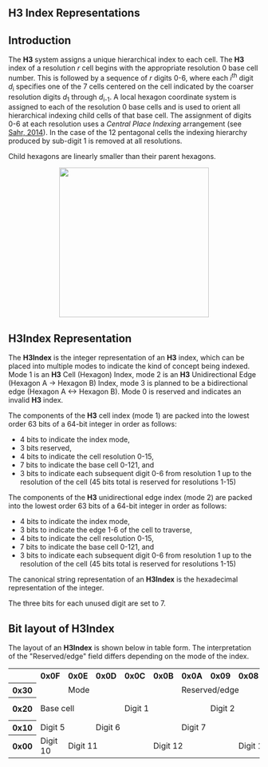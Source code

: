 H3 Index Representations
---

Introduction
---

The __H3__ system assigns a unique hierarchical index to each cell. The __H3__ index of a resolution _r_ cell begins with the appropriate resolution 0 base cell number. This is followed by a sequence of _r_ digits 0-6, where each _i_<sup>th</sup> digit _d_<sub>i</sub> specifies one of the 7 cells centered on the cell indicated by the coarser resolution digits _d_<sub>1</sub> through _d_<sub>i-1</sub>. A local hexagon coordinate system is assigned to each of the resolution 0 base cells and is used to orient all hierarchical indexing child cells of that base cell. The assignment of digits 0-6 at each resolution uses a _Central Place Indexing_ arrangement (see [Sahr, 2014](http://webpages.sou.edu/~sahrk/sqspc/pubs/autocarto14.pdf)). In the case of the 12 pentagonal cells the indexing hierarchy produced by sub-digit 1 is removed at all resolutions.

Child hexagons are linearly smaller than their parent hexagons.

<div align="center">
  <img height="300" src="images/cpidigits.png" />
</div>


H3Index Representation
---

The __H3Index__ is the integer representation of an __H3__ index, which can be placed into multiple modes to indicate the kind of concept being indexed. Mode 1 is an __H3__ Cell (Hexagon) Index, mode 2 is an __H3__ Unidirectional Edge (Hexagon A -> Hexagon B) Index, mode 3 is planned to be a bidirectional edge (Hexagon A <-> Hexagon B). Mode 0 is reserved and indicates an invalid __H3__ index.

The components of the __H3__ cell index (mode 1) are packed into the lowest order 63 bits of a 64-bit integer in order as follows:

* 4 bits to indicate the index mode,
* 3 bits reserved,
* 4 bits to indicate the cell resolution 0-15,
* 7 bits to indicate the base cell 0-121, and
* 3 bits to indicate each subsequent digit 0-6 from resolution 1 up to the resolution of the cell (45 bits total is reserved for resolutions 1-15)

The components of the __H3__ unidirectional edge index (mode 2) are packed into the lowest order 63 bits of a 64-bit integer in order as follows:

* 4 bits to indicate the index mode,
* 3 bits to indicate the edge 1-6 of the cell to traverse,
* 4 bits to indicate the cell resolution 0-15,
* 7 bits to indicate the base cell 0-121, and
* 3 bits to indicate each subsequent digit 0-6 from resolution 1 up to the resolution of the cell (45 bits total is reserved for resolutions 1-15)

The canonical string representation of an __H3Index__ is the hexadecimal representation of the integer.

The three bits for each unused digit are set to 7.

Bit layout of H3Index
---

The layout of an __H3Index__ is shown below in table form. The interpretation of the "Reserved/edge" field differs depending on the mode of the index.

<table>
<tr>
  <th></th>
  <th>0x0F</th>
  <th>0x0E</th>
  <th>0x0D</th>
  <th>0x0C</th>
  <th>0x0B</th>
  <th>0x0A</th>
  <th>0x09</th>
  <th>0x08</th>
  <th>0x07</th>
  <th>0x06</th>
  <th>0x05</th>
  <th>0x04</th>
  <th>0x03</th>
  <th>0x02</th>
  <th>0x01</th>
  <th>0x00</th>
</tr>
<tr>
  <th>0x30</th>
  <td></td>
  <td colspan="4">Mode</td>
  <td colspan="3">Reserved/edge</td>
  <td colspan="4">Resolution</td>
  <td colspan="4">Base cell</td>
</tr>
<tr>
  <th>0x20</th>
  <td colspan="3">Base cell</td>
  <td colspan="3">Digit 1</td>
  <td colspan="3">Digit 2</td>
  <td colspan="3">Digit 3</td>
  <td colspan="3">Digit 4</td>
  <td>Digit 5</td>
</tr>
<tr>
  <th>0x10</th>
  <td colspan="2">Digit 5</td>
  <td colspan="3">Digit 6</td>
  <td colspan="3">Digit 7</td>
  <td colspan="3">Digit 8</td>
  <td colspan="3">Digit 9</td>
  <td colspan="2">Digit 10</td>
</tr>
<tr>
  <th>0x00</th>
  <td>Digit 10</td>
  <td colspan="3">Digit 11</td>
  <td colspan="3">Digit 12</td>
  <td colspan="3">Digit 13</td>
  <td colspan="3">Digit 14</td>
  <td colspan="3">Digit 15</td>
</tr>
</table>
